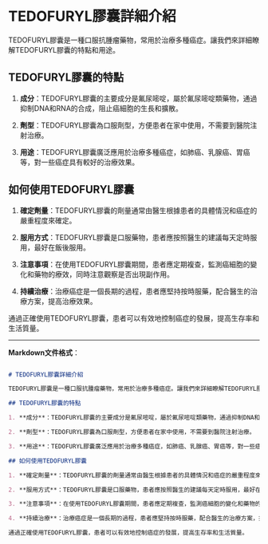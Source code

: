 # TEDOFURYL膠囊詳細介紹
TEDOFURYL膠囊是一種口服抗腫瘤藥物，常用於治療多種癌症。讓我們來詳細瞭解TEDOFURYL膠囊的特點和用途。
## TEDOFURYL膠囊的特點
1. **成分**：TEDOFURYL膠囊的主要成分是氟尿嘧啶，屬於氟尿嘧啶類藥物，通過抑制DNA和RNA的合成，阻止癌細胞的生長和擴散。
2. **劑型**：TEDOFURYL膠囊為口服劑型，方便患者在家中使用，不需要到醫院注射治療。
3. **用途**：TEDOFURYL膠囊廣泛應用於治療多種癌症，如肺癌、乳腺癌、胃癌等，對一些癌症具有較好的治療效果。
## 如何使用TEDOFURYL膠囊
1. **確定劑量**：TEDOFURYL膠囊的劑量通常由醫生根據患者的具體情況和癌症的嚴重程度來確定。
2. **服用方式**：TEDOFURYL膠囊是口服藥物，患者應按照醫生的建議每天定時服用，最好在飯後服用。
3. **注意事項**：在使用TEDOFURYL膠囊期間，患者應定期複查，監測癌細胞的變化和藥物的療效，同時注意觀察是否出現副作用。
4. **持續治療**：治療癌症是一個長期的過程，患者應堅持按時服藥，配合醫生的治療方案，提高治療效果。
通過正確使用TEDOFURYL膠囊，患者可以有效地控制癌症的發展，提高生存率和生活質量。
---
**Markdown文件格式**：
```markdown
# TEDOFURYL膠囊詳細介紹
TEDOFURYL膠囊是一種口服抗腫瘤藥物，常用於治療多種癌症。讓我們來詳細瞭解TEDOFURYL膠囊的特點和用途。
## TEDOFURYL膠囊的特點
1. **成分**：TEDOFURYL膠囊的主要成分是氟尿嘧啶，屬於氟尿嘧啶類藥物，通過抑制DNA和RNA的合成，阻止癌細胞的生長和擴散。
2. **劑型**：TEDOFURYL膠囊為口服劑型，方便患者在家中使用，不需要到醫院注射治療。
3. **用途**：TEDOFURYL膠囊廣泛應用於治療多種癌症，如肺癌、乳腺癌、胃癌等，對一些癌症具有較好的治療效果。
## 如何使用TEDOFURYL膠囊
1. **確定劑量**：TEDOFURYL膠囊的劑量通常由醫生根據患者的具體情況和癌症的嚴重程度來確定。
2. **服用方式**：TEDOFURYL膠囊是口服藥物，患者應按照醫生的建議每天定時服用，最好在飯後服用。
3. **注意事項**：在使用TEDOFURYL膠囊期間，患者應定期複查，監測癌細胞的變化和藥物的療效，同時注意觀察是否出現副作用。
4. **持續治療**：治療癌症是一個長期的過程，患者應堅持按時服藥，配合醫生的治療方案，提高治療效果。
通過正確使用TEDOFURYL膠囊，患者可以有效地控制癌症的發展，提高生存率和生活質量。
```